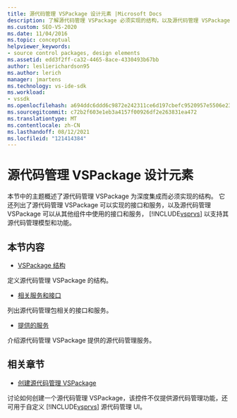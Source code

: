 ```yaml
---
title: 源代码管理 VSPackage 设计元素 |Microsoft Docs
description: 了解源代码管理 VSPackage 必须实现的结构，以及源代码管理 VSPackage 可以实现的接口和服务。
ms.custom: SEO-VS-2020
ms.date: 11/04/2016
ms.topic: conceptual
helpviewer_keywords:
- source control packages, design elements
ms.assetid: edd3f2ff-ca32-4465-8ace-4330493b67bb
author: leslierichardson95
ms.author: lerich
manager: jmartens
ms.technology: vs-ide-sdk
ms.workload:
- vssdk
ms.openlocfilehash: a694ddc6ddd6c9872e242311ce6d197cbefc9520957e5506e238063bf8e233b3
ms.sourcegitcommit: c72b2f603e1eb3a4157f00926df2e263831ea472
ms.translationtype: MT
ms.contentlocale: zh-CN
ms.lasthandoff: 08/12/2021
ms.locfileid: "121414384"
---
```

# <a name="source-control-vspackage-design-elements"></a>源代码管理 VSPackage 设计元素
本节中的主题概述了源代码管理 VSPackage 为深度集成而必须实现的结构。 它还列出了源代码管理 VSPackage 可以实现的接口和服务，以及源代码管理 VSPackage 可以从其他组件中使用的接口和服务， [!INCLUDE[vsprvs](../../code-quality/includes/vsprvs_md.md)] 以支持其源代码管理模型和功能。

## <a name="in-this-section"></a>本节内容
- [VSPackage 结构](../../extensibility/internals/vspackage-structure-source-control-vspackage.md)

 定义源代码管理 VSPackage 的结构。

- [相关服务和接口](../../extensibility/internals/related-services-and-interfaces-source-control-vspackage.md)

 列出源代码管理包相关的接口和服务。

- [提供的服务](../../extensibility/internals/services-provided-source-control-vspackage.md)

 介绍源代码管理 VSPackage 提供的源代码管理服务。

## <a name="related-sections"></a>相关章节
- [创建源代码管理 VSPackage](../../extensibility/internals/creating-a-source-control-vspackage.md)

 讨论如何创建一个源代码管理 VSPackage，该控件不仅提供源代码管理功能，还可用于自定义 [!INCLUDE[vsprvs](../../code-quality/includes/vsprvs_md.md)] 源代码管理 UI。

